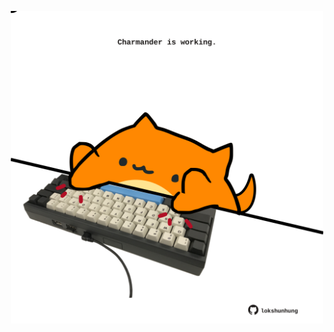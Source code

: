 <!-- built at 08/01/2025, 07:00:37 UTC -->
<p align="center">
  <img width="500" height="500" src="./ReadmeImage.svg">
</p>
